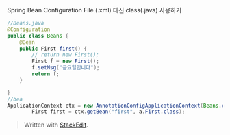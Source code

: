 
Spring Bean Configuration File (.xml) 대신 class(.java) 사용하기
```java
//Beans.java
@Configuration
public class Beans {
	@Bean
	public First first() {
		// return new First();
		First f = new First();
		f.setMsg("금요일입니다");
		return f;
	}

}
//bea
ApplicationContext ctx = new AnnotationConfigApplicationContext(Beans.class);
		First first = ctx.getBean("first", a.First.class);
```


> Written with [StackEdit](https://stackedit.io/).
<!--stackedit_data:
eyJoaXN0b3J5IjpbLTY1NjU5ODI2NV19
-->